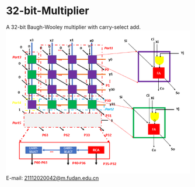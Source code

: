 # 32-bit-Multiplier
A 32-bit Baugh-Wooley multiplier with carry-select add. 
![Schematic](Schematic.png)
E-mail: 21112020042@m.fudan.edu.cn

